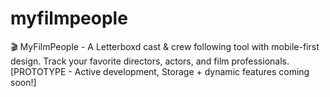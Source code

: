 # myfilmpeople
🎬 MyFilmPeople - A Letterboxd cast &amp; crew following tool with mobile-first design. Track your favorite directors, actors, and film professionals. [PROTOTYPE - Active development, Storage + dynamic features coming soon!]
